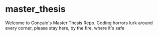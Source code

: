 # master_thesis

Welcome to Gonçalo's Master Thesis Repo. Coding horrors lurk around every corner, please stay here, by the fire, where it's safe
